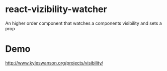 # react-vizibility-watcher
An higher order component that watches a components visibility and sets a prop

# Demo
http://www.kyleswanson.org/projects/visibility/
